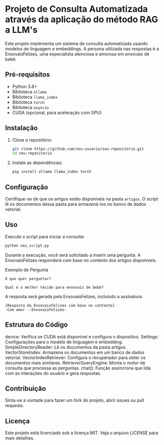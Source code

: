 # Projeto de Consulta Automatizada através da aplicação do método RAG a LLM's

Este projeto implementa um sistema de consulta automatizada usando modelos de linguagem e embeddings. A persona utilizada nas respostas é a EnxovaisFelizes, uma especialista atenciosa e amorosa em enxovais de bebê.

## Pré-requisitos

- Python 3.8+
- Biblioteca `ollama`
- Biblioteca `llama_index`
- Biblioteca `torch`
- Biblioteca `asyncio`
- CUDA (opcional, para aceleração com GPU)

## Instalação

1. Clone o repositório:

    ```bash
    git clone https://github.com/seu-usuario/seu-repositorio.git
    cd seu-repositorio
    ```

2. Instale as dependências:

    ```bash
    pip install ollama llama_index torch
    ```

## Configuração

Certifique-se de que os artigos estão disponíveis na pasta `artigos`. O script lê os documentos dessa pasta para armazená-los no banco de dados vetorial.

## Uso

Execute o script para iniciar a consulta:

```bash
python seu_script.py
```
Durante a execução, você será solicitado a inserir uma pergunta. A EnxovaisFelizes responderá com base no contexto dos artigos disponíveis.

Exemplo de Pergunta
```
O que quer perguntar?
```
```
Qual é o melhor tecido para enxovais de bebê?
```
A resposta será gerada pela EnxovaisFelizes, incluindo a assinatura:

```
[Resposta da EnxovaisFelizes com base no contexto]
-Com amor --EnxovaisFelizes-
```

## Estrutura do Código
device: Verifica se CUDA está disponível e configura o dispositivo.
Settings: Configurações para o modelo de linguagem e embedding.
SimpleDirectoryReader: Lê os documentos da pasta artigos.
VectorStoreIndex: Armazena os documentos em um banco de dados vetorial.
VectorIndexRetriever: Configura o recuperador para obter os documentos mais similares.
RetrieverQueryEngine: Monta o motor de consulta que processa as perguntas.
chat(): Função assíncrona que lida com as interações do usuário e gera respostas.

## Contribuição
Sinta-se à vontade para fazer um fork do projeto, abrir issues ou pull requests.

## Licença
Este projeto está licenciado sob a licença MIT. Veja o arquivo LICENSE para mais detalhes.

